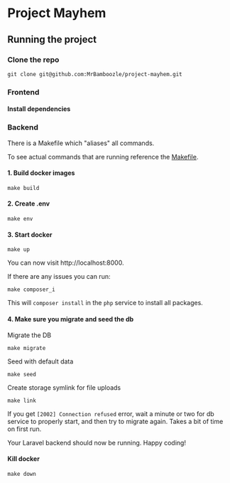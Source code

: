 # Project Mayhem

## Running the project

### Clone the repo 
```
git clone git@github.com:MrBamboozle/project-mayhem.git
```

### Frontend

#### Install dependencies

### Backend

There is a Makefile which "aliases" all commands. 

To see actual commands that are running reference the [Makefile](back/Makefile).

#### 1. Build docker images
```
make build
```

#### 2. Create .env
```
make env
```

#### 3. Start docker
```
make up
```

You can now visit http://localhost:8000. 

If there are any issues you can run:
```
make composer_i
```
This will `composer install` in the `php` service to install all packages.

#### 4. Make sure you migrate and seed the db
Migrate the DB
```
make migrate
```
Seed with default data
```
make seed
```
Create storage symlink for file uploads
```
make link
```
If you get `[2002] Connection refused` error, wait a minute or two for db service to properly start, and then try to migrate again.
Takes a bit of time on first run. 

Your Laravel backend should now be running. Happy coding!

#### Kill docker
```
make down
```
